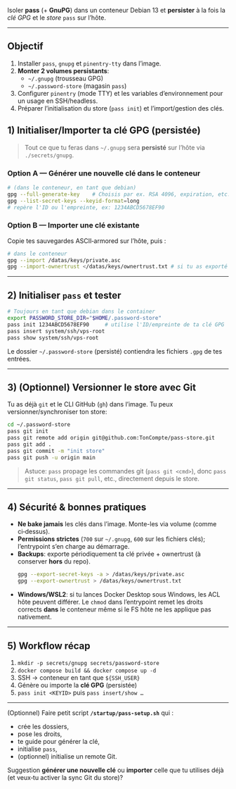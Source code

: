 Isoler **pass** (+ **GnuPG**) dans un conteneur Debian 13 et **persister** à la fois la *clé GPG* et le *store* `pass` sur l’hôte.  
***

## Objectif

1.  Installer `pass`, `gnupg` et `pinentry-tty` dans l’image.
2.  **Monter 2 volumes persistants**:
    *   `~/.gnupg` (trousseau GPG)
    *   `~/.password-store` (magasin `pass`)
3.  Configurer `pinentry` (mode TTY) et les variables d’environnement pour un usage en SSH/headless.
4.  Préparer l’initialisation du store (`pass init`) et l’import/gestion des clés.



## 1) **Initialiser/Importer ta clé GPG (persistée)**

> Tout ce que tu feras dans `~/.gnupg` sera **persisté** sur l’hôte via `./secrets/gnupg`.

### Option A — Générer une nouvelle clé dans le conteneur

```bash
# (dans le conteneur, en tant que debian)
gpg --full-generate-key    # Choisis par ex. RSA 4096, expiration, etc.
gpg --list-secret-keys --keyid-format=long
# repère l'ID ou l'empreinte, ex: 1234ABCD5678EF90
```

### Option B — Importer une clé existante

Copie tes sauvegardes ASCII‑armored sur l’hôte, puis :

```bash
# dans le conteneur
gpg --import /datas/keys/private.asc
gpg --import-ownertrust </datas/keys/ownertrust.txt # si tu as exporté l'ownertrust
```

***

## 2) **Initialiser `pass` et tester**

```bash
# Toujours en tant que debian dans le container
export PASSWORD_STORE_DIR="$HOME/.password-store"
pass init 1234ABCD5678EF90     # utilise l'ID/empreinte de ta clé GPG
pass insert system/ssh/vps-root
pass show system/ssh/vps-root
```

Le dossier `~/.password-store` (persisté) contiendra les fichiers `.gpg` de tes entrées.

***

## 3) **(Optionnel) Versionner le store avec Git**

Tu as déjà `git` et le CLI GitHub (`gh`) dans l’image. Tu peux versionner/synchroniser ton store:

```bash
cd ~/.password-store
pass git init
pass git remote add origin git@github.com:TonCompte/pass-store.git
pass git add .
pass git commit -m "init store"
pass git push -u origin main
```

> Astuce: `pass` propage les commandes git (`pass git <cmd>`), donc `pass git status`, `pass git pull`, etc., directement depuis le store.

***

## 4) **Sécurité & bonnes pratiques**

*   **Ne bake jamais** les clés dans l’image. Monte-les via volume (comme ci‑dessus).
*   **Permissions strictes** (`700` sur `~/.gnupg`, `600` sur les fichiers clés); l’entrypoint s’en charge au démarrage.
*   **Backups**: exporte périodiquement ta clé privée + ownertrust (à conserver **hors** du repo).
    ```bash
    gpg --export-secret-keys -a > /datas/keys/private.asc
    gpg --export-ownertrust > /datas/keys/ownertrust.txt
    ```
*   **Windows/WSL2**: si tu lances Docker Desktop sous Windows, les ACL hôte peuvent différer. Le `chmod` dans l’entrypoint remet les droits corrects **dans** le conteneur même si le FS hôte ne les applique pas nativement.

***



## 5) Workflow récap

1.  `mkdir -p secrets/gnupg secrets/password-store`
2.  `docker compose build && docker compose up -d`
3.  SSH → conteneur en tant que `${SSH_USER}`
4.  Génère ou importe la **clé GPG** (persistée)
5.  `pass init <KEYID>` puis `pass insert/show …`

***

(Optionnel) Faire petit script **`/startup/pass-setup.sh`** qui :

*   crée les dossiers,
*   pose les droits,
*   te guide pour générer la clé,
*   initialise `pass`,
*   (optionnel) initialise un remote Git.

Suggestion **générer une nouvelle clé** ou **importer** celle que tu utilises déjà (et veux‑tu activer la sync Git du store)?
